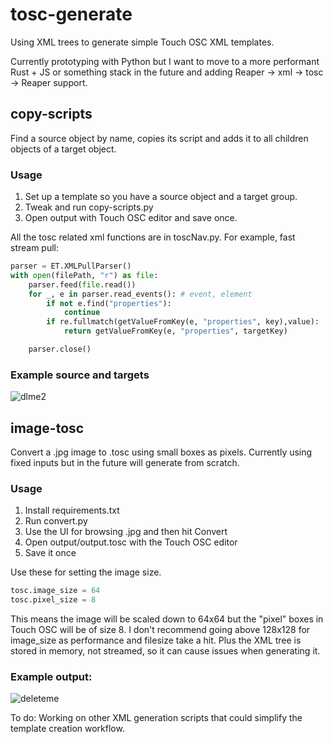# tosc-generate
 Using XML trees to generate simple Touch OSC XML templates.

Currently prototyping with Python but I want to move to a more performant Rust + JS or something stack in the future and adding Reaper -> xml -> tosc -> Reaper support. 

## copy-scripts

Find a source object by name, copies its script and adds it to all children objects of a target object.

### Usage

1. Set up a template so you have a source object and a target group.
2. Tweak and run copy-scripts.py
3. Open output with Touch OSC editor and save once.

All the tosc related xml functions are in toscNav.py. For example, fast stream pull:
```python
parser = ET.XMLPullParser()
with open(filePath, "r") as file:
    parser.feed(file.read())
    for _, e in parser.read_events(): # event, element
        if not e.find("properties"):
            continue
        if re.fullmatch(getValueFromKey(e, "properties", key),value):
            return getValueFromKey(e, "properties", targetKey)

    parser.close()

```
### Example source and targets
![dlme2](https://user-images.githubusercontent.com/58243333/168412916-70d5f2ba-90b2-4f46-bc84-bce338ec3e1d.jpg)




## image-tosc

Convert a .jpg image to .tosc using small boxes as pixels. Currently using fixed inputs but in the future will generate from scratch.

### Usage

1. Install requirements.txt
2. Run convert.py
3. Use the UI for browsing .jpg and then hit Convert
4. Open output/output.tosc with the Touch OSC editor
5. Save it once

Use these for setting the image size.
```python
tosc.image_size = 64
tosc.pixel_size = 8
```
This means the image will be scaled down to 64x64 but the "pixel" boxes in Touch OSC will be of size 8.
I don't recommend going above 128x128 for image_size as performance and filesize take a hit. Plus the XML tree is stored in memory, not streamed, so it can cause issues when generating it.

### Example output:

![deleteme](https://user-images.githubusercontent.com/58243333/168332352-cb848b15-13fc-4573-861d-27b47f6da2ee.jpg)


To do: Working on other XML generation scripts that could simplify the template creation workflow.
